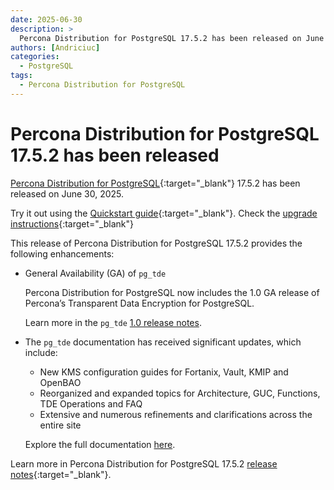 ```yaml
---
date: 2025-06-30
description: >
  Percona Distribution for PostgreSQL 17.5.2 has been released on June 30, 2025.
authors: [Andriciuc]
categories:
  - PostgreSQL
tags:
  - Percona Distribution for PostgreSQL
---
```


# Percona Distribution for PostgreSQL 17.5.2 has been released

<!-- more -->

[Percona Distribution for PostgreSQL](https://docs.percona.com/postgresql/17/index.html){:target="_blank"} 17.5.2 has been released on June 30, 2025.

Try it out using the [Quickstart guide](https://docs.percona.com/postgresql/17/installing.html){:target="_blank"}. Check the [upgrade instructions](https://docs.percona.com/postgresql/17/major-upgrade.html){:target="_blank"}

This release of Percona Distribution for PostgreSQL 17.5.2 provides the following enhancements:

* General Availability (GA) of `pg_tde`

    Percona Distribution for PostgreSQL now includes the 1.0 GA release of Percona’s Transparent Data Encryption for PostgreSQL.

    Learn more in the `pg_tde` [1.0 release notes](https://docs.percona.com/pg-tde/release-notes/release-notes-v1.0.html).

* The `pg_tde` documentation has received significant updates, which include:

    - New KMS configuration guides for Fortanix, Vault, KMIP and OpenBAO
    - Reorganized and expanded topics for Architecture, GUC, Functions, TDE Operations and FAQ
    - Extensive and numerous refinements and clarifications across the entire site

    Explore the full documentation [here](https://docs.percona.com/pg-tde/index.html).

Learn more in Percona Distribution for PostgreSQL 17.5.2 [release notes](https://docs.percona.com/postgresql/17/release-notes-v17.5.html){:target="_blank"}.
